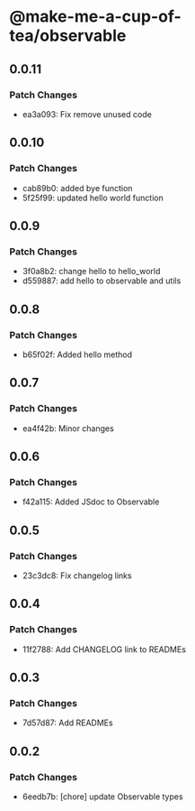 # @make-me-a-cup-of-tea/observable

## 0.0.11

### Patch Changes

- ea3a093: Fix remove unused code

## 0.0.10

### Patch Changes

- cab89b0: added bye function
- 5f25f99: updated hello world function

## 0.0.9

### Patch Changes

- 3f0a8b2: change hello to hello_world
- d559887: add hello to observable and utils

## 0.0.8

### Patch Changes

- b65f02f: Added hello method

## 0.0.7

### Patch Changes

- ea4f42b: Minor changes

## 0.0.6

### Patch Changes

- f42a115: Added JSdoc to Observable

## 0.0.5

### Patch Changes

- 23c3dc8: Fix changelog links

## 0.0.4

### Patch Changes

- 11f2788: Add CHANGELOG link to READMEs

## 0.0.3

### Patch Changes

- 7d57d87: Add READMEs

## 0.0.2

### Patch Changes

- 6eedb7b: [chore] update Observable types
